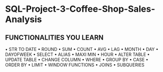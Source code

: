 # SQL-Project-3-Coffee-Shop-Sales-Analysis
## FUNCTIONALITIES YOU LEARN
• STR TO DATE
• ROUND
• SUM
• COUNT
• AVG
• LAG
• MONTH
• DAY
• DAYOFWEEK
• SELECT
• ALIAS
• MAXI MIN
• HOUR
• ALTER TABLE
• UPDATE TABLE
• CHANGE COLUMN
• WHERE
• GROUP BY
• CASE
• ORDER BY
• LIMIT
• WINDOW FUNCTIONS
• JOINS
• SUBQUERIES
